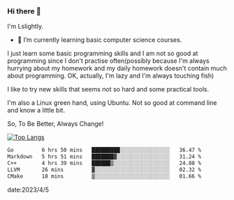 ### Hi there 👋

I'm Lslightly.

- 🌱 I’m currently learning basic computer science courses.

I just learn some basic programming skills and I am not so good at programming since I don't practise often(possibly because I'm always hurrying about my homework and my daily homework doesn't contain much about programming. OK, actually, I'm lazy and I'm always touching fish)

I like to try new skills that seems not so hard and some practical tools.

I'm also a Linux green hand, using Ubuntu. Not so good at command line and know a little bit.

So, To Be Better, Always Change!

[![Top Langs](https://github-readme-stats.vercel.app/api/top-langs/?username=Lslightly&layout=compact)](https://github.com/anuraghazra/github-readme-stats)

<!--START_SECTION:waka-->

```txt
Go         6 hrs 50 mins   █████████░░░░░░░░░░░░░░░░   36.47 %
Markdown   5 hrs 51 mins   ███████▓░░░░░░░░░░░░░░░░░   31.24 %
C++        4 hrs 39 mins   ██████▒░░░░░░░░░░░░░░░░░░   24.88 %
LLVM       26 mins         ▓░░░░░░░░░░░░░░░░░░░░░░░░   02.32 %
CMake      18 mins         ▒░░░░░░░░░░░░░░░░░░░░░░░░   01.66 %
```

<!--END_SECTION:waka-->

date:2023/4/5

